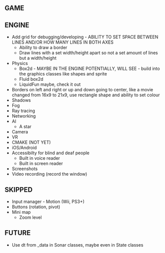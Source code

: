 GAME
-----------------------------------------------------------------

ENGINE
-----------------------------------------------------------------
* Add grid for debugging/developing - ABILITY TO SET SPACE BETWEEN LINES AND/OR HOW MANY LINES IN BOTH AXES
    - Ability to draw a border
    - Draw lines with a set width/height apart so not a set amount of lines but a width/height
* Physics
    - Box2d - MAYBE IN THE ENGINE POTENTIALLY, WILL SEE - build into the graphics classes like shapes and sprite
    - Fluid box2d
    - LiquidFun maybe, check it out
* Borders on left and right or up and down going to center, like a movie changed from 16x9 to 21x9, use rectangle shape and ability to set colour
* Shadows
* Fog
* Ray tracing
* Networking
* AI
    - A star
* Camera
* VR
* CMAKE (NOT YET)
* iOS/Android
* Accessibilty for blind and deaf people
    - Built in voice reader
    - Built in screen reader
* Screenshots
* Video recording (record the window)


SKIPPED
-----------------------------------------------------------------
* Input manager - Motion (Wii, PS3+)
* Buttons (rotation, pivot)
* Mini map
    - Zoom level

FUTURE
-----------------------------------------------------------------
* Use dt from _data in Sonar classes, maybe even in State classes